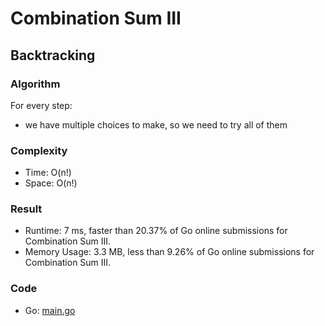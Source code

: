 # Combination Sum III



## Backtracking



### Algorithm

For every step:
- we have multiple choices to make, so we need to try all of them


### Complexity

- Time: O(n!)
- Space: O(n!)


### Result

- Runtime: 7 ms, faster than 20.37% of Go online submissions for Combination Sum III.
- Memory Usage: 3.3 MB, less than 9.26% of Go online submissions for Combination Sum III.


### Code

- Go: [main.go](#maingo)